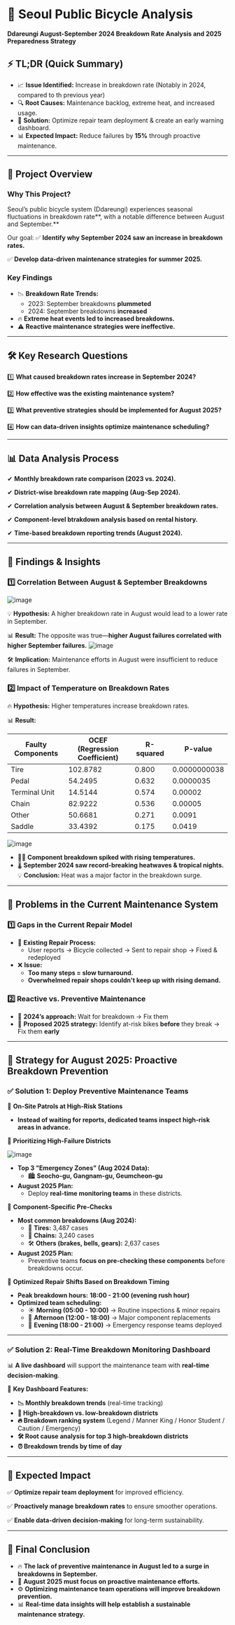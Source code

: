 # 🚴 Seoul Public Bicycle Analysis
**Ddareungi August-September 2024 Breakdown Rate Analysis and 2025 Preparedness Strategy**

## ⚡ TL;DR (Quick Summary)

- 📈 **Issue Identified:** Increase in breakdown rate (Notably in 2024, compared to th previous year)
- 🔍 **Root Causes:** Maintenance backlog, extreme heat, and increased usage.
- 🎯 **Solution:** Optimize repair team deployment & create an early warning dashboard.
- 📊 **Expected Impact:** Reduce failures by **15%** through proactive maintenance.

---

## 📌 Project Overview

### **Why This Project?**

Seoul’s public bicycle system (Ddareungi) experiences seasonal fluctuations in breakdown rate**, with a notable difference between August and September.** 

Our goal:
✅ **Identify why September 2024 saw an increase in breakdown rates.**

✅ **Develop data-driven maintenance strategies for summer 2025.**

### **Key Findings**

- 📉 **Breakdown Rate Trends:**
    - 2023: September breakdowns **plummeted**
    - 2024: September breakdowns **increased**
- 🔥 **Extreme heat events led to increased breakdowns.**
- ⚠ **Reactive maintenance strategies were ineffective.**

---

## 🛠 Key Research Questions

1️⃣ **What caused breakdown rates increase in September 2024?**

2️⃣ **How effective was the existing maintenance system?**

3️⃣ **What preventive strategies should be implemented for August 2025?**  

4️⃣ **How can data-driven insights optimize maintenance scheduling?**

---

## 📊 Data Analysis Process

✔ **Monthly breakdown rate comparison (2023 vs. 2024).**

✔ **District-wise breakdown rate mapping (Aug-Sep 2024).**

✔ **Correlation analysis between August & September breakdown rates.**

✔ **Component-level btrakdown analysis based on rental history.**

✔ **Time-based breakdown reporting trends (August 2024).**

---

## 🔎 Findings & Insights

### **1️⃣ Correlation Between August & September Breakdowns**
![image](https://github.com/user-attachments/assets/b5504dd5-9467-4c19-9cd2-67e17b4a9128)



💡 **Hypothesis:** A higher breakdown rate in August would lead to a lower rate in September.

📊 **Result:** The opposite was true—**higher August failures correlated with higher September failures.**
![image](https://github.com/user-attachments/assets/a5cf107b-085b-437b-bed7-814e9f66f192)



🛠 **Implication:** Maintenance efforts in August were insufficient to reduce failures in September.

### **2️⃣ Impact of Temperature on Breakdown Rates**

🔥 **Hypothesis:** Higher temperatures increase breakdown rates.

📊 **Result:**

| Faulty Components | OCEF (Regression Coefficient) | R-squared | P-value |
| --- | --- | --- | --- |
| Tire | 102.8782 | 0.800 | 0.0000000038 |
| Pedal | 54.2495 | 0.632 | 0.0000035 |
| Terminal Unit | 14.5144 | 0.574 | 0.00002 |
| Chain | 82.9222 | 0.536 | 0.00005 |
| Other | 50.6681 | 0.271 | 0.0091 |
| Saddle | 33.4392 | 0.175 | 0.0419 |

![image](https://github.com/user-attachments/assets/157c508d-e010-45bf-97c7-55a8af16d926)


- 🚴‍♂️ **Component breakdown spiked with rising temperatures.**
- 🌡 **September 2024 saw record-breaking heatwaves & tropical nights.**
💡 **Conclusion:** Heat was a major factor in the breakdown surge.

---

## 🚨 Problems in the Current Maintenance System

### **1️⃣ Gaps in the Current Repair Model**

- 🔄 **Existing Repair Process:**
    - User reports  → Bicycle collected → Sent to repair shop → Fixed & redeployed
- ❌ **Issue:**
    - **Too many steps = slow turnaround.**
    - **Overwhelmed repair shops couldn't keep up with rising demand.**

### **2️⃣ Reactive vs. Preventive Maintenance**

- 🔧 **2024’s approach:** Wait for breakdown → Fix them
- 🚀 **Proposed 2025 strategy:** Identify at-risk bikes **before** they break → Fix them **early**

---

## 🚀 Strategy for August 2025: Proactive Breakdown Prevention

### ✅ **Solution 1: Deploy Preventive Maintenance Teams**

🔹 **On-Site Patrols at High-Risk Stations**

- **Instead of waiting for reports, dedicated teams inspect high-risk areas in advance.**

🔹 **Prioritizing High-Failure Districts**

![image](https://github.com/user-attachments/assets/e2928e3b-8efa-4b87-8c59-b06901550f59)


- **Top 3 "Emergency Zones" (Aug 2024 Data):**
    - 🏙 **Seocho-gu, Gangnam-gu, Geumcheon-gu**
- **August 2025 Plan:**
    - Deploy **real-time monitoring teams** in these districts.

🔹 **Component-Specific Pre-Checks**

- **Most common breakdowns (Aug 2024):**
    - 🛞 **Tires:** 3,487 cases
    - 🔗 **Chains:** 3,240 cases
    - 🛠 **Others (brakes, bells, gears):** 2,637 cases
- **August 2025 Plan:**
    - Preventive teams **focus on pre-checking these components** before breakdowns occur.

🔹 **Optimized Repair Shifts Based on Breakdown Timing**

- **Peak breakdown hours:** **18:00 - 21:00 (evening rush hour)**
- **Optimized team scheduling:**
    - ☀ **Morning (05:00 - 10:00)** → Routine inspections & minor repairs
    - 🔧 **Afternoon (12:00 - 18:00)** → Major component replacements
    - 🚨 **Evening (18:00 - 21:00)** → Emergency response teams deployed

---

### ✅ **Solution 2: Real-Time Breakdown Monitoring Dashboard**

📊 **A live dashboard** will support the maintenance team with **real-time decision-making**.

🔹 **Key Dashboard Features:**

- **📉 Monthly breakdown trends** (real-time tracking)
- **📍 High-breakdown vs. low-breakdown districts**
- **🔥 Breakdown ranking system** (Legend / Manner King / Honor Student / Caution / Emergency)
- **🛠 Root cause analysis for top 3 high-breakdown districts**
- **⏰ Breakdown trends by time of day**

---

## 🎯 Expected Impact

✅ **Optimize repair team deployment** for improved efficiency.

✅ **Proactively manage breakdown rates** to ensure smoother operations.

✅ **Enable data-driven decision-making** for long-term sustainability.

---

## 📌 Final Conclusion

- 🔥 **The lack of preventive maintenance in August led to a surge in breakdowns in September.**
- 🚀 **August 2025 must focus on proactive maintenance efforts.**
- ⚙ **Optimizing maintenance team operations will improve breakdown prevention.**
- 📊 **Real-time data insights will help establish a sustainable maintenance strategy.**
